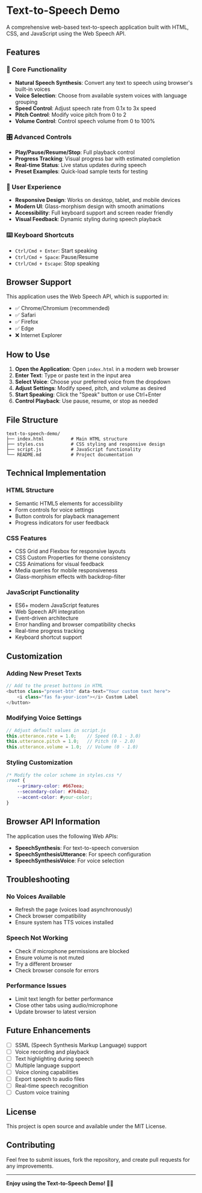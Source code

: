 # Text-to-Speech Demo

A comprehensive web-based text-to-speech application built with HTML, CSS, and JavaScript using the Web Speech API.

## Features

### 🎯 Core Functionality
- **Natural Speech Synthesis**: Convert any text to speech using browser's built-in voices
- **Voice Selection**: Choose from available system voices with language grouping
- **Speed Control**: Adjust speech rate from 0.1x to 3x speed
- **Pitch Control**: Modify voice pitch from 0 to 2
- **Volume Control**: Control speech volume from 0 to 100%

### 🎛️ Advanced Controls
- **Play/Pause/Resume/Stop**: Full playback control
- **Progress Tracking**: Visual progress bar with estimated completion
- **Real-time Status**: Live status updates during speech
- **Preset Examples**: Quick-load sample texts for testing

### 🎨 User Experience
- **Responsive Design**: Works on desktop, tablet, and mobile devices
- **Modern UI**: Glass-morphism design with smooth animations
- **Accessibility**: Full keyboard support and screen reader friendly
- **Visual Feedback**: Dynamic styling during speech playback

### ⌨️ Keyboard Shortcuts
- `Ctrl/Cmd + Enter`: Start speaking
- `Ctrl/Cmd + Space`: Pause/Resume
- `Ctrl/Cmd + Escape`: Stop speaking

## Browser Support

This application uses the Web Speech API, which is supported in:
- ✅ Chrome/Chromium (recommended)
- ✅ Safari
- ✅ Firefox
- ✅ Edge
- ❌ Internet Explorer

## How to Use

1. **Open the Application**: Open `index.html` in a modern web browser
2. **Enter Text**: Type or paste text in the input area
3. **Select Voice**: Choose your preferred voice from the dropdown
4. **Adjust Settings**: Modify speed, pitch, and volume as desired
5. **Start Speaking**: Click the "Speak" button or use Ctrl+Enter
6. **Control Playback**: Use pause, resume, or stop as needed

## File Structure

```
text-to-speech-demo/
├── index.html          # Main HTML structure
├── styles.css          # CSS styling and responsive design
├── script.js           # JavaScript functionality
└── README.md           # Project documentation
```

## Technical Implementation

### HTML Structure
- Semantic HTML5 elements for accessibility
- Form controls for voice settings
- Button controls for playback management
- Progress indicators for user feedback

### CSS Features
- CSS Grid and Flexbox for responsive layouts
- CSS Custom Properties for theme consistency
- CSS Animations for visual feedback
- Media queries for mobile responsiveness
- Glass-morphism effects with backdrop-filter

### JavaScript Functionality
- ES6+ modern JavaScript features
- Web Speech API integration
- Event-driven architecture
- Error handling and browser compatibility checks
- Real-time progress tracking
- Keyboard shortcut support

## Customization

### Adding New Preset Texts
```javascript
// Add to the preset buttons in HTML
<button class="preset-btn" data-text="Your custom text here">
    <i class="fas fa-your-icon"></i> Custom Label
</button>
```

### Modifying Voice Settings
```javascript
// Adjust default values in script.js
this.utterance.rate = 1.0;    // Speed (0.1 - 3.0)
this.utterance.pitch = 1.0;   // Pitch (0 - 2.0)
this.utterance.volume = 1.0;  // Volume (0 - 1.0)
```

### Styling Customization
```css
/* Modify the color scheme in styles.css */
:root {
    --primary-color: #667eea;
    --secondary-color: #764ba2;
    --accent-color: #your-color;
}
```

## Browser API Information

The application uses the following Web APIs:
- **SpeechSynthesis**: For text-to-speech conversion
- **SpeechSynthesisUtterance**: For speech configuration
- **SpeechSynthesisVoice**: For voice selection

## Troubleshooting

### No Voices Available
- Refresh the page (voices load asynchronously)
- Check browser compatibility
- Ensure system has TTS voices installed

### Speech Not Working
- Check if microphone permissions are blocked
- Ensure volume is not muted
- Try a different browser
- Check browser console for errors

### Performance Issues
- Limit text length for better performance
- Close other tabs using audio/microphone
- Update browser to latest version

## Future Enhancements

- [ ] SSML (Speech Synthesis Markup Language) support
- [ ] Voice recording and playback
- [ ] Text highlighting during speech
- [ ] Multiple language support
- [ ] Voice cloning capabilities
- [ ] Export speech to audio files
- [ ] Real-time speech recognition
- [ ] Custom voice training

## License

This project is open source and available under the MIT License.

## Contributing

Feel free to submit issues, fork the repository, and create pull requests for any improvements.

---

**Enjoy using the Text-to-Speech Demo! 🎤✨**
